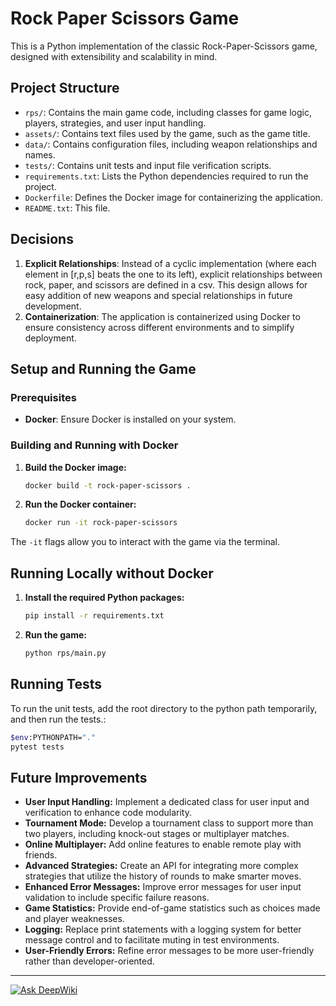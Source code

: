 # Rock Paper Scissors Game

This is a Python implementation of the classic Rock-Paper-Scissors game, designed with extensibility and scalability in mind.

## Project Structure

- `rps/`: Contains the main game code, including classes for game logic, players, strategies, and user input handling.
- `assets/`: Contains text files used by the game, such as the game title.
- `data/`: Contains configuration files, including weapon relationships and names.
- `tests/`: Contains unit tests and input file verification scripts.
- `requirements.txt`: Lists the Python dependencies required to run the project.
- `Dockerfile`: Defines the Docker image for containerizing the application.
- `README.txt`: This file.

## Decisions

1. **Explicit Relationships**: Instead of a cyclic implementation (where each element in [r,p,s] beats the one to its left), explicit relationships between rock, paper, and scissors are defined in a csv. This design allows for easy addition of new weapons and special relationships in future development.
2. **Containerization**: The application is containerized using Docker to ensure consistency across different environments and to simplify deployment.

## Setup and Running the Game

### Prerequisites

- **Docker**: Ensure Docker is installed on your system.

### Building and Running with Docker

1. **Build the Docker image:**

   ```bash
   docker build -t rock-paper-scissors .
    ```

2. **Run the Docker container:**

    ```bash
    docker run -it rock-paper-scissors
    ```
   
The `-it` flags allow you to interact with the game via the terminal.

## Running Locally without Docker
1. **Install the required Python packages:**

    ```bash
    pip install -r requirements.txt
    ```
2. **Run the game:**

    ```bash
    python rps/main.py
    ```

## Running Tests
To run the unit tests, add the root directory to the python path temporarily, and then run the tests.:

```bash
$env:PYTHONPATH="."
pytest tests
```

## Future Improvements
- **User Input Handling:** Implement a dedicated class for user input and verification to enhance code modularity.
- **Tournament Mode:** Develop a tournament class to support more than two players, including knock-out stages or multiplayer matches.
- **Online Multiplayer:** Add online features to enable remote play with friends.
- **Advanced Strategies:** Create an API for integrating more complex strategies that utilize the history of rounds to make smarter moves.
- **Enhanced Error Messages:** Improve error messages for user input validation to include specific failure reasons.
- **Game Statistics:** Provide end-of-game statistics such as choices made and player weaknesses.
- **Logging:** Replace print statements with a logging system for better message control and to facilitate muting in test environments.
- **User-Friendly Errors:** Refine error messages to be more user-friendly rather than developer-oriented.

---
[![Ask DeepWiki](https://deepwiki.com/badge.svg)](https://deepwiki.com/paffon/RockPaperScissors)
